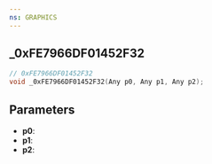 ```yaml
---
ns: GRAPHICS
---
```

## _0xFE7966DF01452F32

```c
// 0xFE7966DF01452F32
void _0xFE7966DF01452F32(Any p0, Any p1, Any p2);
```

## Parameters
* **p0**:
* **p1**:
* **p2**:
